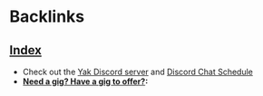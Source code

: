 
# Backlinks
## [Index](<Index.md>)
- Check out the [Yak Discord server](<Yak Discord server.md>) and [Discord Chat Schedule](<Discord Chat Schedule.md>)
- **[Need a gig? Have a gig to offer?](<Need a gig? Have a gig to offer?.md>):**

